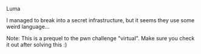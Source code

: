 Luma

I managed to break into a secret infrastructure, but it seems they use some weird language...

Note: This is a prequel to the pwn challenge "virtual". Make sure you check it out after solving this :)
